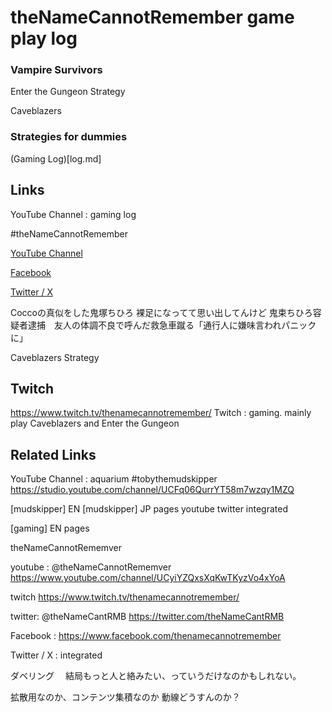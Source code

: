 # theNameCannotRemember game play log



### Vampire Survivors

Enter the Gungeon Strategy

Caveblazers


### Strategies for dummies

(Gaming Log)[log.md]

## Links

YouTube Channel : gaming log

#theNameCannotRemember

[YouTube Channel](https://www.youtube.com/@theNameCannotRemember)

[Facebook](https://www.facebook.com/thenamecannotremember/)

[Twitter / X]()

Coccoの真似をした鬼塚ちひろ
裸足になってて思い出してんけど
鬼束ちひろ容疑者逮捕　友人の体調不良で呼んだ救急車蹴る「通行人に嫌味言われパニックに」

Caveblazers Strategy

## Twitch
  https://www.twitch.tv/thenamecannotremember/
  Twitch : gaming. mainly play Caveblazers and Enter the Gungeon

## Related Links
YouTube Channel : aquarium #tobythemudskipper 
  https://studio.youtube.com/channel/UCFq06QurrYT58m7wzqy1MZQ


[mudskipper] EN
[mudskipper] JP
 pages
  youtube
  twitter integrated


[gaming] EN
pages

theNameCannotRememver

youtube : @theNameCannotRememver
  https://www.youtube.com/channel/UCyiYZQxsXqKwTKyzVo4xYoA

twitch
  https://www.twitch.tv/thenamecannotremember/

twitter: @theNameCantRMB
 https://twitter.com/theNameCantRMB

Facebook :
  https://www.facebook.com/thenamecannotremember


Twitter / X : integrated
  

ダベリング　
結局もっと人と絡みたい、っていうだけなのかもしれない。





拡散用なのか、コンテンツ集積なのか
動線どうすんのか？
